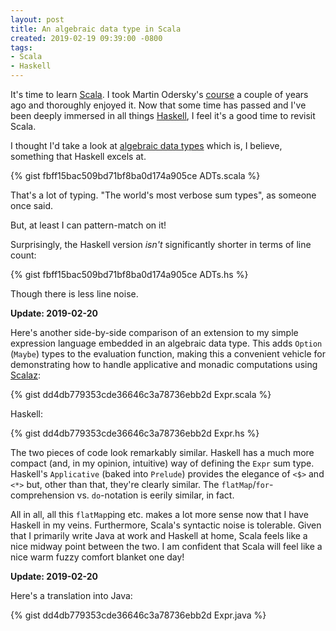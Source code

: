 ```yaml
---
layout: post
title: An algebraic data type in Scala
created: 2019-02-19 09:39:00 -0800
tags:
- Scala
- Haskell
---
```

It's time to learn [Scala][scala]. I took Martin Odersky's [course][progfun1] a couple of years ago and thoroughly enjoyed it. Now that some time has passed and I've been deeply immersed in all things [Haskell][haskell], I feel it's a good time to revisit Scala.

I thought I'd take a look at [algebraic data types][adt] which is, I believe, something that Haskell excels at.

{% gist fbff15bac509bd71bf8ba0d174a905ce ADTs.scala %}

That's a lot of typing. "The world's most verbose sum types", as someone once said.

But, at least I can pattern-match on it!

Surprisingly, the Haskell version _isn't_ significantly shorter in terms of line count:

{% gist fbff15bac509bd71bf8ba0d174a905ce ADTs.hs %}

Though there is less line noise.

**Update: 2019-02-20**

Here's another side-by-side comparison of an extension to my simple expression language embedded in an algebraic data type. This adds `Option` (`Maybe`) types to the evaluation function, making this a convenient vehicle for demonstrating how to handle applicative and monadic computations using [Scalaz][scalaz]:

{% gist dd4db779353cde36646c3a78736ebb2d Expr.scala %}

Haskell:

{% gist dd4db779353cde36646c3a78736ebb2d Expr.hs %}

The two pieces of code look remarkably similar. Haskell has a much more compact (and, in my opinion, intuitive) way of defining the `Expr` sum type. Haskell's `Applicative` (baked into `Prelude`) provides the elegance of `<$>` and `<*>` but, other than that, they're clearly similar. The `flatMap`/`for`-comprehension vs. `do`-notation is eerily similar, in fact.

All in all, all this `flatMap`ping etc. makes a lot more sense now that I have Haskell in my veins. Furthermore, Scala's syntactic noise is tolerable. Given that I primarily write Java at work and Haskell at home, Scala feels like a nice midway point between the two. I am confident that Scala will feel like a nice warm fuzzy comfort blanket one day!

**Update: 2019-02-20**

Here's a translation into Java:

{% gist dd4db779353cde36646c3a78736ebb2d Expr.java %}

[adt]: https://en.wikipedia.org/wiki/Algebraic_data_type
[haskell]: https://www.haskell.org/
[progfun1]: https://www.coursera.org/learn/progfun1
[scala]: https://www.scala-lang.org/
[scalaz]: https://github.com/scalaz/scalaz
